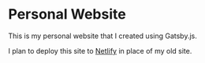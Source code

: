 # Personal Website

This is my personal website that I created using Gatsby.js.

I plan to deploy this site to [Netlify](https://www.netlify.com) in place of my old site.
